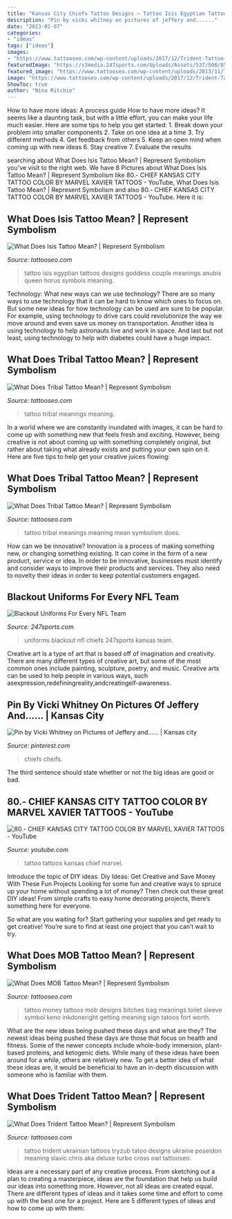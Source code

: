 ```yaml
---
title: "Kansas City Chiefs Tattoo Designs ~ Tattoo Isis Egyptian Tattoos Designs Goddess Couple Meanings Anubis Queen Horus Symbols Meaning"
description: "Pin by vicki whitney on pictures of jeffery and......"
date: "2023-01-07"
categories:
- "ideas"
tags: ["ideas"]
images:
- "https://www.tattooseo.com/wp-content/uploads/2017/12/Trident-Tattoo-23.jpg"
featuredImage: "https://s3media.247sports.com/Uploads/Assets/537/508/8508537.jpg"
featured_image: "https://www.tattooseo.com/wp-content/uploads/2013/11/Tribal-Tattoo-Meanings-40.jpg"
image: "https://www.tattooseo.com/wp-content/uploads/2017/12/Trident-Tattoo-23.jpg"
ShowToc: true
author: "Nina Ritchie"
---
```



How to have more ideas: A process guide
How to have more ideas? It seems like a daunting task, but with a little effort, you can make your life much easier. Here are some tips to help you get started: 1. Break down your problem into smaller components 2. Take on one idea at a time 3. Try different methods 4. Get feedback from others 5. Keep an open mind when coming up with new ideas 6. Stay creative 7. Evaluate the results 
	

		
searching about What Does Isis Tattoo Mean? | Represent Symbolism you've visit to the right web. We have 8 Pictures about What Does Isis Tattoo Mean? | Represent Symbolism like 80.- CHIEF KANSAS CITY TATTOO COLOR BY MARVEL XAVIER TATTOOS - YouTube, What Does Isis Tattoo Mean? | Represent Symbolism and also 80.- CHIEF KANSAS CITY TATTOO COLOR BY MARVEL XAVIER TATTOOS - YouTube. Here it is:
		
    
## What Does Isis Tattoo Mean? | Represent Symbolism

<img loading=lazy src="https://www.tattooseo.com/wp-content/uploads/2017/12/Isis-Tattoo-6.jpg" onerror="this.onerror=null;this.src='https://tse3.mm.bing.net/th?id=OIP.QmOeLIwIIGpHTWWBhWa6LgAAAA&amp;pid=15.1';" alt="What Does Isis Tattoo Mean? | Represent Symbolism">

_Source: tattooseo.com_

>tattoo isis egyptian tattoos designs goddess couple meanings anubis queen horus symbols meaning. 

	

Technology: What new ways can we use technology?
There are so many ways to use technology that it can be hard to know which ones to focus on. But some new ideas for how technology can be used are sure to be popular. For example, using technology to drive cars could revolutionize the way we move around and even save us money on transportation. Another idea is using technology to help astronauts live and work in space. And last but not least, using technology to help with diabetes could have a huge impact.

    
## What Does Tribal Tattoo Mean? | Represent Symbolism

<img loading=lazy src="https://www.tattooseo.com/wp-content/uploads/2013/11/Tribal-Tattoo-Meanings-40.jpg" onerror="this.onerror=null;this.src='https://tse3.mm.bing.net/th?id=OIP.cVrfqHq3FXIRY1pptsSn7gAAAA&amp;pid=15.1';" alt="What Does Tribal Tattoo Mean? | Represent Symbolism">

_Source: tattooseo.com_

>tattoo tribal meanings meaning. 

	

In a world where we are constantly inundated with images, it can be hard to come up with something new that feels fresh and exciting. However, being creative is not about coming up with something completely original, but rather about taking what already exists and putting your own spin on it. Here are five tips to help get your creative juices flowing:

    
## What Does Tribal Tattoo Mean? | Represent Symbolism

<img loading=lazy src="https://www.tattooseo.com/wp-content/uploads/2013/11/Tribal-Tattoo-Meanings-30.jpg" onerror="this.onerror=null;this.src='https://tse3.mm.bing.net/th?id=OIP.xf97MwZY58JY01NOM_mcMwAAAA&amp;pid=15.1';" alt="What Does Tribal Tattoo Mean? | Represent Symbolism">

_Source: tattooseo.com_

>tattoo tribal meanings meaning mean symbolism does. 

	

How can we be innovative?
Innovation is a process of making something new, or changing something existing. It can come in the form of a new product, service or idea. In order to be innovative, businesses must identify and consider ways to improve their products and services. They also need to novelty their ideas in order to keep potential customers engaged.

    
## Blackout Uniforms For Every NFL Team

<img loading=lazy src="https://s3media.247sports.com/Uploads/Assets/537/508/8508537.jpg" onerror="this.onerror=null;this.src='https://tse4.mm.bing.net/th?id=OIP.x_xsQy3_cVxo5ZCJjo8siQHaFj&amp;pid=15.1';" alt="Blackout Uniforms For Every NFL Team">

_Source: 247sports.com_

>uniforms blackout nfl chiefs 247sports kansas team. 

	

Creative art is a type of art that is based off of imagination and creativity. There are many different types of creative art, but some of the most common ones include painting, sculpture, poetry, and music. Creative arts can be used to help people in various ways, such asexpression,redefiningreality,andcreatingelf-awareness.

    
## Pin By Vicki Whitney On Pictures Of Jeffery And...... | Kansas City

<img loading=lazy src="https://i.pinimg.com/736x/9f/ba/ae/9fbaaee8788d519038c78273a15ceccf.jpg" onerror="this.onerror=null;this.src='https://tse2.mm.bing.net/th?id=OIP.Bp43ItxwShAM9ljV9zMyXgHaNK&amp;pid=15.1';" alt="Pin by Vicki Whitney on Pictures of Jeffery and...... | Kansas city">

_Source: pinterest.com_

>chiefs cheifs. 

	

The third sentence should state whether or not the big ideas are good or bad.

    
## 80.- CHIEF KANSAS CITY TATTOO COLOR BY MARVEL XAVIER TATTOOS - YouTube

<img loading=lazy src="https://i.ytimg.com/vi/XSpF1wNEK-U/maxresdefault.jpg" onerror="this.onerror=null;this.src='https://tse3.mm.bing.net/th?id=OIP.sBnFcXIto28TUjPafam0DQHaEK&amp;pid=15.1';" alt="80.- CHIEF KANSAS CITY TATTOO COLOR BY MARVEL XAVIER TATTOOS - YouTube">

_Source: youtube.com_

>tattoo tattoos kansas chief marvel. 

	

Introduce the topic of DIY ideas.
Diy Ideas: Get Creative and Save Money With These Fun Projects
Looking for some fun and creative ways to spruce up your home without spending a lot of money? Then check out these great DIY ideas! From simple crafts to easy home decorating projects, there’s something here for everyone.

So what are you waiting for? Start gathering your supplies and get ready to get creative! You’re sure to find at least one project that you can’t wait to try.

    
## What Does MOB Tattoo Mean? | Represent Symbolism

<img loading=lazy src="https://www.tattooseo.com/wp-content/uploads/2018/04/MOB-Tattoo-7.jpg" onerror="this.onerror=null;this.src='https://tse4.mm.bing.net/th?id=OIP.Z3S0b1We05TIY4jDRYFsFwAAAA&amp;pid=15.1';" alt="What Does MOB Tattoo Mean? | Represent Symbolism">

_Source: tattooseo.com_

>tattoo money tattoos mob designs bitches bag meanings toilet sleeve symbol keno inkdoneright getting meaning sign tatoos fort worth. 

	

What are the new ideas being pushed these days and what are they?
The newest ideas being pushed these days are those that focus on health and fitness. Some of the newer concepts include whole-body immersion, plant-based proteins, and ketogenic diets. While many of these ideas have been around for a while, others are relatively new. To get a better idea of what these ideas are, it would be beneficial to have an in-depth discussion with someone who is familiar with them.

    
## What Does Trident Tattoo Mean? | Represent Symbolism

<img loading=lazy src="https://www.tattooseo.com/wp-content/uploads/2017/12/Trident-Tattoo-23.jpg" onerror="this.onerror=null;this.src='https://tse1.mm.bing.net/th?id=OIP._igFyfOFJeOyGpIrkFmNGwAAAA&amp;pid=15.1';" alt="What Does Trident Tattoo Mean? | Represent Symbolism">

_Source: tattooseo.com_

>tattoo trident ukrainian tattoos tryzub tatoo designs ukraine poseidon meaning slavic chris aka deluxe turbo cross owl tattooseo. 

	

Ideas are a necessary part of any creative process. From sketching out a plan to creating a masterpiece, ideas are the foundation that help us build our ideas into something more. However, not all ideas are created equal. There are different types of ideas and it takes some time and effort to come up with the best one for a project. Here are 5 different types of ideas and how to come up with them: 

